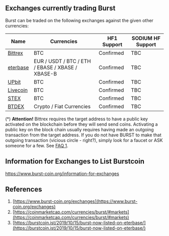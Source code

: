 Exchanges currently trading Burst
---------------------------------

Burst can be traded on the following exchanges against the given other currencies:

| Name                                                             | Currencies                        | HF1 Support | SODIUM HF Support |
|------------------------------------------------------------------|-----------------------------------|-------------|----------------|
| [Bittrex](https://bittrex.com/Market/Index?MarketName=BTC-burst) | BTC                               | Confirmed   | TBC |
| [eterbase](https://www.eterbase.com/)                            | EUR / USDT / BTC / ETH / EBASE / XBASE / XBASE-B | Confirmed   | TBC |
| [UPbit](https://upbit.com/exchange?code=CRIX.UPBIT.BTC-BURST)    | BTC                               | Confirmed   | TBC |
| [Livecoin](https://www.livecoin.net/)                            | BTC                               | Confirmed   | TBC |
| [STEX](https://app.stex.com/en/basic-trade/pair/BTC/BURST)       | BTC                               | Confirmed   | TBC |
| [BTDEX](https://btdex.trade/)                                    | Crypto / Fiat Currencies          | Confirmed   | TBC |

(\*) **Attention!** Bittrex requires the target address to have a public key activated on the blockchain before they will send send coins. Activating a public key on the block chain usually requires having made an outgoing transaction from the target address. If you do not have BURST to make that outgoing transaction (vicious circle - right?), simply look for a faucet or ASK someone for a few. See [FAQ 1](faq.md).


Information for Exchanges to List Burstcoin
-------------------------------------------

<https://www.burst-coin.org/information-for-exchanges>

References
----------

1. [https://www.burst-coin.org/exchanges](https://www.burst-coin.org/exchanges)
2. [https://coinmarketcap.com/currencies/burst/#markets](https://coinmarketcap.com/currencies/burst/#markets)
3. [https://burstcoin.ist/2019/10/15/burst-now-listed-on-eterbase/](https://burstcoin.ist/2019/10/15/burst-now-listed-on-eterbase/)
